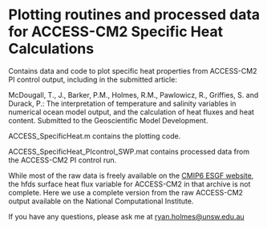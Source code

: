 # Plotting routines and processed data for ACCESS-CM2 Specific Heat Calculations

Contains data and code to plot specific heat properties from ACCESS-CM2 PI control output, including in the submitted article:

McDougall, T., J., Barker, P.M., Holmes, R.M., Pawlowicz, R., Griffies, S. and Durack, P.: The interpretation of temperature and salinity variables in numerical ocean model output, and the calculation of heat fluxes and heat content. Submitted to the Geoscientific Model Development.

ACCESS_SpecificHeat.m contains the plotting code.

ACCESS_SpecificHeat_PIcontrol_SWP.mat contains processed data from the ACCESS-CM2 PI control run. 

While most of the raw data is freely available on the [CMIP6 ESGF website](https://esgf-node.llnl.gov/projects/cmip6/), the hfds surface heat flux variable for ACCESS-CM2 in that archive is not complete. Here we use a complete version from the raw ACCESS-CM2 output available on the National Computational Institute.

If you have any questions, please ask me at ryan.holmes@unsw.edu.au
